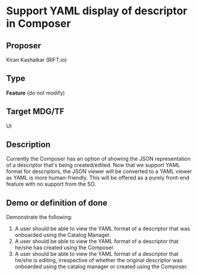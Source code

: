 # Support YAML display of descriptor in Composer #

## Proposer ##
Kiran Kashalkar (RIFT.io)

## Type ##
**Feature** (do not modify)

## Target MDG/TF ##
UI

## Description ##
Currently the Composer has an option of showing the JSON representation of a
descriptor that's being created/edited.
Now that we support YAML format for descriptors, the JSON viewer will be
converted to a YAML viewer as YAML is more human-friendly.
This will be offered as a purely front-end feature with no support from the SO.


## Demo or definition of done ##
Demonstrate the following:
1. A user should be able to view the YAML format of a descriptor that was
 onboarded using the Catalog Manager.
2. A user should be able to view the YAML format of a descriptor that he/she has
 created using the Composer.
3. A user should be able to view the YAML format of a descriptor that he/she is
 editing, irrespective of whether the original descriptor was onboarded using
 the catalog manager or created using the Composer.